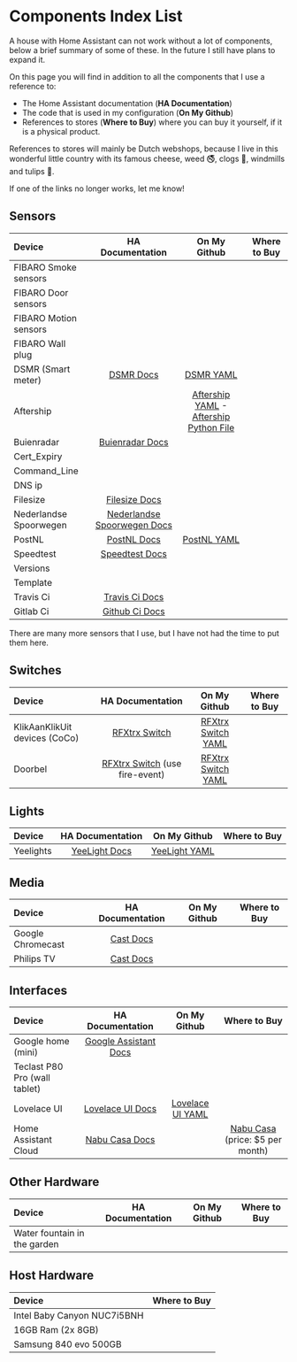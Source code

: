 # Components Index List

A house with Home Assistant can not work without a lot of components, below a brief summary of some of these. In the future I still have plans to expand it.

On this page you will find in addition to all the components that I use a reference to:

- The Home Assistant documentation (**HA Documentation**)
- The code that is used in my configuration (**On My Github**)
- References to stores (**Where to Buy**) where you can buy it yourself, if it is a physical product.

References to stores will mainly be Dutch webshops, because I live in this wonderful little country with its famous cheese, weed :no_smoking:, clogs :shoe:, windmills and tulips :tulip:.

If one of the links no longer works, let me know!

## Sensors

|Device|HA Documentation|On My Github|Where to Buy|
|:---|:---:|:---:|:---:|
|FIBARO Smoke sensors|
|FIBARO Door sensors|
|FIBARO Motion sensors|
|FIBARO Wall plug|
|DSMR (Smart meter)|[DSMR Docs][dsmr-docs]|[DSMR YAML][dsmr-github]|
|Aftership||[Aftership YAML][aftership-yaml] - [Aftership Python File][aftership-python]|
|Buienradar|[Buienradar Docs][buienradar-docs]|
|Cert_Expiry|
|Command_Line|
|DNS ip|
|Filesize|[Filesize Docs][filesize-docs]|
|Nederlandse Spoorwegen|[Nederlandse Spoorwegen Docs][ns-docs]|
|PostNL|[PostNL Docs][postnl-docs]|[PostNL YAML][postnl-github]|
|Speedtest|[Speedtest Docs][speedtest-docs]|
|Versions|
|Template|
|Travis Ci|[Travis Ci Docs][travis-ci-docs]|
|Gitlab Ci|[Github Ci Docs][github-ci-docs]|

There are many more sensors that I use, but I have not had the time to put them here.

## Switches

|Device|HA Documentation|On My Github|Where to Buy|
|:---|:---:|:---:|:---:|
|KlikAanKlikUit devices (CoCo)|[RFXtrx Switch][rfxtrx-switch-docs]|[RFXtrx Switch YAML][rfxtrx-switch-github]|
|Doorbel|[RFXtrx Switch][rfxtrx-switch-docs] (use fire-event)|[RFXtrx Switch YAML][rfxtrx-switch-github]|

## Lights

|Device|HA Documentation|On My Github|Where to Buy|
|:---|:---:|:---:|:---:|
|Yeelights|[YeeLight Docs][yeelight-wifi-bulb-docs]|[YeeLight YAML][yeelight-github]|

## Media

|Device|HA Documentation|On My Github|Where to Buy|
|:---|:---:|:---:|:---:|
|Google Chromecast|[Cast Docs][cast-docs]|
|Philips TV|[Cast Docs][cast-docs]|

## Interfaces

|Device|HA Documentation|On My Github|Where to Buy|
|:---|:---:|:---:|:---:|
|Google home (mini)|[Google Assistant Docs][google-assistant-docs]|
|Teclast P80 Pro (wall tablet)|
|Lovelace UI|[Lovelace UI Docs][lovelace-ui-docs]|[Lovelace UI YAML][lovelace-ui-github]|
|Home Assistant Cloud|[Nabu Casa Docs][nabu-casa-docs]||[Nabu Casa][nabu-casa-buy] (price: $5 per month)

## Other Hardware

|Device|HA Documentation|On My Github|Where to Buy|
|:---|:---:|:---:|:---:|
|Water fountain in the garden|

## Host Hardware

|Device|Where to Buy|
|:---|:---:|
|Intel Baby Canyon NUC7i5BNH|
|16GB Ram (2x 8GB)|
|Samsung 840 evo 500GB|

[rfxtrx-switch-docs]: https://www.home-assistant.io/components/switch.rfxtrx/
[yeelight-wifi-bulb-docs]: https://www.home-assistant.io/components/light.yeelight/
[cast-docs]: https://www.home-assistant.io/components/cast/
[dsmr-docs]: https://www.home-assistant.io/components/sensor.dsmr/
[google-assistant-docs]: https://www.home-assistant.io/components/google_assistant/
[lovelace-ui-docs]: https://www.home-assistant.io/lovelace/
[nabu-casa-docs]: https://www.home-assistant.io/components/cloud/
[buienradar-docs]: https://www.home-assistant.io/components/sensor.buienradar/
[filesize-docs]: https://www.home-assistant.io/components/sensor.filesize/
[ns-docs]: https://www.home-assistant.io/components/sensor.nederlandse_spoorwegen/
[postnl-docs]: https://www.home-assistant.io/components/sensor.postnl/
[speedtest-docs]: https://www.home-assistant.io/components/sensor.speedtest/
[travis-ci-docs]: https://www.home-assistant.io/components/sensor.travisci/
[github-ci-docs]: https://www.home-assistant.io/components/sensor.gitlab_ci/

[lovelace-ui-github]: https://github.com/klaasnicolaas/Smarthome-homeassistant-config/blob/master/ui-lovelace.yaml
[postnl-github]: https://github.com/klaasnicolaas/Smarthome-homeassistant-config/blob/master/components/sensors/postnl.yaml
[dsmr-github]: https://github.com/klaasnicolaas/Smarthome-homeassistant-config/blob/master/components/sensors/smart_meter.yaml
[aftership-yaml]: https://github.com/klaasnicolaas/Smarthome-homeassistant-config/blob/master/components/sensors/aftership.yaml
[aftership-python]: https://github.com/klaasnicolaas/Smarthome-homeassistant-config/blob/master/custom_components/sensor/aftership.py
[rfxtrx-switch-github]: https://github.com/klaasnicolaas/Smarthome-homeassistant-config/blob/master/components/switches/rfxtrx_switch.yaml
[yeelight-github]: https://github.com/klaasnicolaas/Smarthome-homeassistant-config/blob/master/components/lights/yeelight.yaml

[nabu-casa-buy]: https://www.nabucasa.com/
